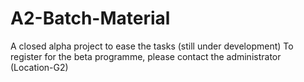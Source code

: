 # A2-Batch-Material
A closed alpha project to ease the tasks (still under development)
To register for the beta programme, please contact the administrator (Location-G2)
